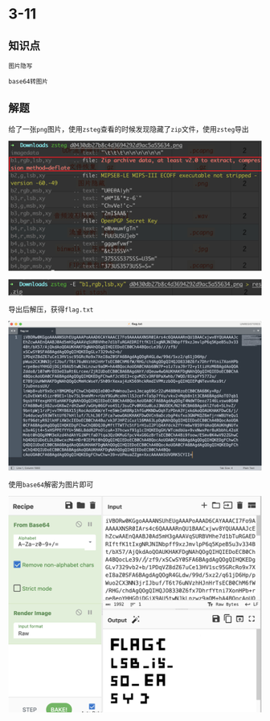 # 3-11

## 知识点

`图片隐写`

`base64转图片`

## 解题

给了一张`png`图片，使用`zsteg`查看的时候发现隐藏了`zip`文件，使用`zsteg`导出

![](./img/3-11-1.png)

![](./img/3-11-2.png)

导出后解压，获得`flag.txt`

![](./img/3-11-3.png)

使用`base64`解密为图片即可

![](./img/3-11-4.png)